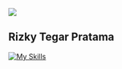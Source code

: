 [![](https://komarev.com/ghpvc/?username=rizkytegar&label=rizkytegar+profile+visitor&style=for-the-badge)
](https://komarev.com/ghpvc/?username=rizkytegar&label=rizkytegar+profile+visitor&style=for-the-badge)

## Rizky Tegar Pratama 

[![My Skills](https://skillicons.dev/icons?i=php,laravel,symfony,nodejs,jquery,react,express,js,ts,gcp,aws,bash,postgres,mysql,tailwind,bootstrap&theme=light&perline=8)](https://github.com/rizkytegar)
